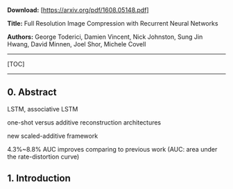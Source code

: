 **Download:**   [https://arxiv.org/pdf/1608.05148.pdf]

**Title:**  Full Resolution Image Compression with Recurrent Neural Networks

**Authors:**    George Toderici, Damien Vincent, Nick Johnston, Sung Jin Hwang, David Minnen, Joel Shor, Michele Covell

---

[TOC]

---

## 0. Abstract

LSTM, associative LSTM

one-shot versus additive reconstruction architectures

new scaled-additive framework


4.3%~8.8% AUC improves comparing to previous work
(AUC: area under the rate-distortion curve)

## 1. Introduction





